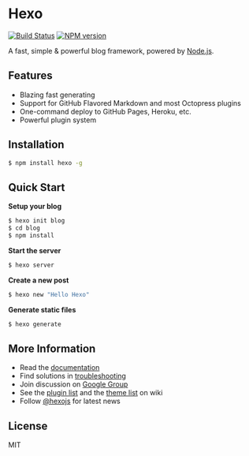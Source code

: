 # Hexo

[![Build Status](https://travis-ci.org/hexojs/hexo.svg?branch=master)](https://travis-ci.org/hexojs/hexo)  [![NPM version](https://badge.fury.io/js/hexo.svg)](http://badge.fury.io/js/hexo)

A fast, simple & powerful blog framework, powered by [Node.js](http://nodejs.org).

## Features

- Blazing fast generating
- Support for GitHub Flavored Markdown and most Octopress plugins
- One-command deploy to GitHub Pages, Heroku, etc.
- Powerful plugin system

## Installation

``` bash
$ npm install hexo -g
```

## Quick Start

**Setup your blog**

``` bash
$ hexo init blog
$ cd blog
$ npm install
```

**Start the server**

``` bash
$ hexo server
```

**Create a new post**

``` bash
$ hexo new "Hello Hexo"
```

**Generate static files**

``` bash
$ hexo generate
```

## More Information

- Read the [documentation](http://hexo.io/)
- Find solutions in [troubleshooting](http://hexo.io/docs/troubleshooting.html)
- Join discussion on [Google Group](https://groups.google.com/group/hexo)
- See the [plugin list](https://github.com/tommy351/hexo/wiki/Plugins) and the [theme list](https://github.com/tommy351/hexo/wiki/Themes) on wiki
- Follow [@hexojs](https://twitter.com/hexojs) for latest news

## License

MIT